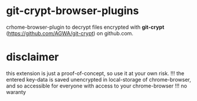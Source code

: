 # git-crypt-browser-plugins
crhome-browser-plugin to decrypt files encrypted with **git-crypt** (https://github.com/AGWA/git-crypt) on github.com.

# disclaimer
this extension is just a proof-of-concept, so use it at your own risk. !!! the entered key-data is saved unencrypted in local-storage of chrome-browser, and so accessible for everyone with access to your chrome-browser !!! no waranty